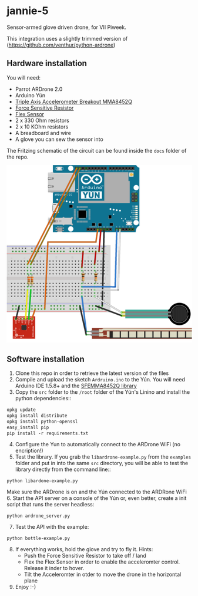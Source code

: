 jannie-5
========
Sensor-armed glove driven drone, for VII Piweek.

This integration uses a slightly trimmed version of (https://github.com/venthur/python-ardrone)

Hardware installation
---------------------

You will need:
- Parrot ARDrone 2.0
- Arduino Yún
- [Triple Axis Accelerometer Breakout MMA8452Q](https://www.sparkfun.com/products/12756)
- [Force Sensitive Resistor](https://www.sparkfun.com/products/9375)
- [Flex Sensor](https://www.sparkfun.com/products/8606)
- 2 x 330 Ohm resistors
- 2 x 10 KOhm resistors
- A breadboard and wire
- A glove you can sew the sensor into

The Fritzing schematic of the circuit can be found inside the `docs` folder of the repo.

![alt text](https://github.com/yamila-moreno/jannie-5/blob/master/docs/schematic_bb.png "Fritzing schematic")

Software installation
---------------------
1. Clone this repo in order to retrieve the latest version of the files
2. Compile and upload the sketch `Ardruino.ino` to the Yún. You will need Arduino IDE 1.5.8+ and the [SFEMMA8452Q library](https://github.com/sparkfun/MMA8452_Accelerometer/tree/master/Firmware/libraries/SFE_MMA8452Q)
3. Copy the `src` folder to the `/root` folder of the Yún's Linino and install the python dependencies::
```
opkg update
opkg install distribute
opkg install python-openssl
easy_install pip
pip install -r requirements.txt
```
4. Configure the Yun to automatically connect to the ARDrone WiFi (no encription!)
5. Test the library. If you grab the `libardrone-example.py` from the `examples` folder and put in into the same `src` directory, you will be able to test the library directly from the command line::
```
python libardone-example.py
```
   Make sure the ARDrone is on and the Yún connected to the ARDRone WiFi
6. Start the API server on a console of the Yún or, even better, create a init script that runs the server headless:
```
python ardrone_server.py
```
7. Test the API with the example:
```
python bottle-example.py
```
8. If everything works, hold the glove and try to fly it. Hints:
   - Push the Force Sensitive Resistor to take off / land
   - Flex the Flex Sensor in order to enable the acceleromter control. Release it inder to hover.
   - Tilt the Acceleromter in otder to move the drone in the horizontal plane
9. Enjoy :-)
    
